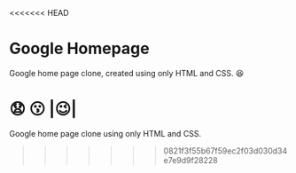<<<<<<< HEAD
# Google Homepage
Google home page clone, created using only HTML and CSS. :satisfied: 

:anguished: :kissing:
|:wink:| 
=======
Google home page clone using only HTML and CSS.     
>>>>>>> 0821f3f55b67f59ec2f03d030d34e7e9d9f28228
